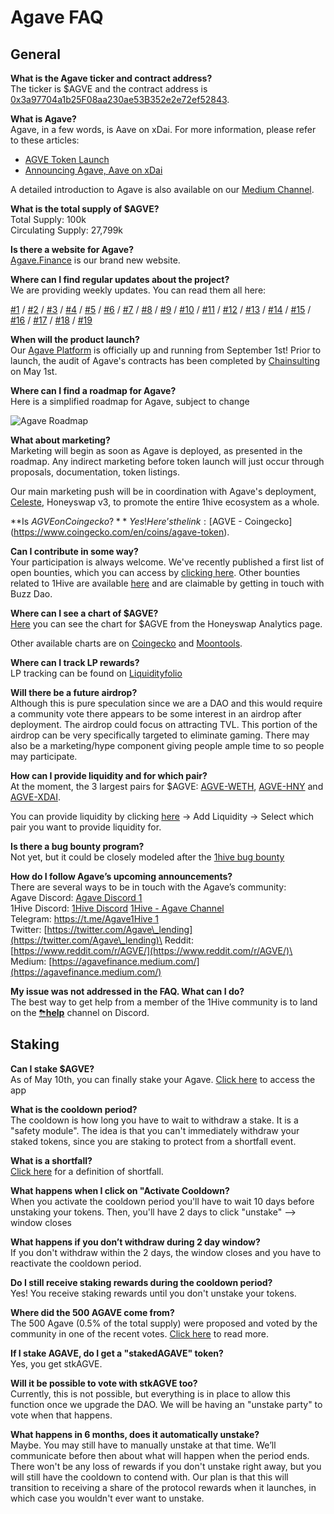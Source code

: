 # Agave FAQ

## General

**What is the Agave ticker and contract address?**\
The ticker is $AGVE and the contract address is [0x3a97704a1b25F08aa230ae53B352e2e72ef52843](https://blockscout.com/poa/xdai/address/0x3a97704a1b25F08aa230ae53B352e2e72ef52843/transactions).

**What is Agave?**\
Agave, in a few words, is Aave on xDai. For more information, please refer to these articles:

* [AGVE Token Launch](https://forum.1hive.org/t/ag-token-launch/2108)
* [Announcing Agave, Aave on xDai](https://forum.1hive.org/t/announcing-agaave-aave-on-xdai/1792)

A detailed introduction to Agave is also available on our [Medium Channel](https://agavefinance.medium.com/introduction-to-agave-7ea3d9b54f84).

**What is the total supply of $AGVE?**\
Total Supply: 100k\
Circulating Supply: 27,799k

**Is there a website for Agave?**\
[Agave.Finance](https://agave.finance/) is our brand new website.

**Where can I find regular updates about the project?**\
We are providing weekly updates. You can read them all here:

[#1](https://medium.com/agavefinance/agave-development-update-65a8e0baba83) / [#2](https://medium.com/agavefinance/agave-development-update-2-a8e92727483b) / [#3](https://medium.com/agavefinance/agave-development-update-week-of-april-17-2021-99f5b5fd2821) / [#4](https://medium.com/agavefinance/agave-development-update-4-3a0984d95983) / [#5](https://medium.com/agavefinance/agave-development-updates-5-1-8-may-2021-5ec91ca0b301) / [#6](https://medium.com/agavefinance/agave-development-updates-6-8-14-may-2021-524bea4ee5d8) / [#7](https://medium.com/agavefinance/agave-development-updates-7-9-21-may-2021-415932cd959e) / [#8](https://medium.com/agavefinance/agave-development-updates-8-21-28-may-2021-9e2bb95c3210) / [#9](https://medium.com/agavefinance/agave-development-update-9-28-may-04-june-2021-a87353f4ea9)  / [#10](https://medium.com/agavefinance/agave-development-update-10-04-11-june-2021-85788483443f) / [#11](https://medium.com/agavefinance/agave-development-update-11-11-18-june-2021-27672f402418) / [#12](https://medium.com/agavefinance/agave-development-update-12-19-25-june-2021-771fb2b6b026) / [#13](https://medium.com/agavefinance/agave-development-update-13-26-june-3-july-2021-b6cc74903a98) / [#14](https://medium.com/agavefinance/agave-development-update-14-04-10-july-2021-a8613fa8be0c) / [#15](https://medium.com/agavefinance/agave-development-update-15-11-17-july-2021-92ba84578e9d) / [#16](https://medium.com/agavefinance/agave-development-update-16-30th-july-6th-august-2021-78b778325dc3) / [#17](https://medium.com/agavefinance/agave-development-update-17-7th-13th-august-2021-1729c1f97721) / [#18](https://medium.com/agavefinance/agave-development-update-18-14th-20th-august-2021-610f22109b5e) / [#19](https://medium.com/agavefinance/agave-development-update-19-21th-27th-august-2021-f60b48e8d940)

**When will the product launch?**\
Our [Agave Platform](https://agave.finance/) is officially up and running from September 1st! Prior to launch, the audit of Agave's contracts has been completed by [Chainsulting](https://chainsulting.de/) on May 1st.

**Where can I find a roadmap for Agave?**\
Here is a simplified roadmap for Agave, subject to change

![Agave Roadmap](../.gitbook/assets/image0.png)

**What about marketing?**\
Marketing will begin as soon as Agave is deployed, as presented in the roadmap. Any indirect marketing before token launch will just occur through proposals, documentation, token listings.

Our main marketing push will be in coordination with Agave's deployment, [Celeste](https://1hive.gitbook.io/celeste/), Honeyswap v3, to promote the entire 1hive ecosystem as a whole.

**Is $AGVE on Coingecko?**\
Yes! Here’s the link: [$AGVE - Coingecko](https://www.coingecko.com/en/coins/agave-token).

**Can I contribute in some way?**\
Your participation is always welcome. We've recently published a first list of open bounties, which you can access by [clicking here](https://forum.1hive.org/t/agave-bounty-board-subject-to-changes/4038). Other bounties related to 1Hive are available [here](https://www.notion.so/3e13ef2a5d614a828b684640af2212b4?v=20b21ead637341faa87416b85202b584) and are claimable by getting in touch with Buzz Dao.

**Where can I see a chart of $AGVE?**\
[Here](https://info.honeyswap.org/token/0x3a97704a1b25f08aa230ae53b352e2e72ef52843) you can see the chart for $AGVE from the Honeyswap Analytics page.

Other available charts are on [Coingecko](https://www.coingecko.com/en/coins/agave-token) and [Moontools](https://app.moontools.io/pairs/honeyswap/0x0e3e9cceb13c9f8c6faf7a0f00f872d6291630de).

**Where can I track LP rewards?**\
LP tracking can be found on [Liquidityfolio](https://www.liquidityfolio.com/)

**Will there be a future airdrop?**\
Although this is pure speculation since we are a DAO and this would require a community vote there appears to be some interest in an airdrop after deployment. The airdrop could focus on attracting TVL. This portion of the airdrop can be very specifically targeted to eliminate gaming. There may also be a marketing/hype component giving people ample time to so people may participate.

**How can I provide liquidity and for which pair?**\
At the moment, the 3 largest pairs for $AGVE: [AGVE-WETH](https://info.honeyswap.org/pair/0xeba7cc57e6f745b8d5cab829e07346c65393d78e), [AGVE-HNY](https://info.honeyswap.org/pair/0x50a4867aee9cafd6ddc84de3ce59df027cb29084) and [AGVE-XDAI](https://info.honeyswap.org/pair/0x0e3e9cceb13c9f8c6faf7a0f00f872d6291630de).

You can provide liquidity by clicking [here](https://app.honeyswap.org/#/pool) → Add Liquidity → Select which pair you want to provide liquidity for.

**Is there a bug bounty program?**\
Not yet, but it could be closely modeled after the [1hive bug bounty](../developers/security/#bug-bounty)

**How do I follow Agave’s upcoming announcements?**\
There are several ways to be in touch with the Agave’s community:\
Agave Discord: [Agave Discord 1](https://discord.com/channels/816889381737725963/816889382850134027)\
1Hive Discord: [1Hive Discord](https://discord.gg/SRYMKh3C4W) [1Hive - Agave Channel](https://discord.com/channels/698287700834517064/813823983120023583)\
Telegram: [https://t.me/Agave1Hive 1](https://t.me/Agave1Hive)\
Twitter: [https://twitter.com/Agave\_lending](https://twitter.com/Agave\_lending)\
Reddit: [https://www.reddit.com/r/AGVE/](https://www.reddit.com/r/AGVE/)\
Medium: [https://agavefinance.medium.com/](https://agavefinance.medium.com/)

**My issue was not addressed in the FAQ. What can I do?**\
The best way to get help from a member of the 1Hive community is to land on the [⛈**help**](https://discord.gg/SRYMKh3C4W) channel on Discord.

## Staking

**Can I stake $AGVE?**\
As of May 10th, you can finally stake your Agave. [Click here](https://app.agave.finance/#/stake) to access the app

**What is the cooldown period?**\
The cooldown is how long you have to wait to withdraw a stake. It is a "safety module". The idea is that you can't immediately withdraw your staked tokens, since you are staking to protect from a shortfall event.

**What is a shortfall?**\
[Click here](https://www.investopedia.com/terms/s/shortfall.asp) for a definition of shortfall.

**What happens when I click on "Activate Cooldown?**\
When you activate the cooldown period you'll have to wait 10 days before unstaking your tokens. Then, you'll have 2 days to click "unstake" --> window closes

**What happens if you don’t withdraw during 2 day window?**\
If you don't withdraw within the 2 days, the window closes and you have to reactivate the cooldown period.

**Do I still receive staking rewards during the cooldown period?**\
Yes! You receive staking rewards until you don't unstake your tokens.

**Where did the 500 AGAVE come from?**\
The 500 Agave (0.5% of the total supply) were proposed and voted by the community in one of the recent votes. [Click here](https://forum.1hive.org/t/agave-votes-apr-22/3489) to read more.

**If I stake AGAVE, do I get a "stakedAGAVE" token?**\
Yes, you get stkAGVE.

**Will it be possible to vote with stkAGVE too?**\
Currently, this is not possible, but everything is in place to allow this function once we upgrade the DAO. We will be having an "unstake party" to vote when that happens.

**What happens in 6 months, does it automatically unstake?**\
Maybe. You may still have to manually unstake at that time. We’ll communicate before then about what will happen when the period ends. There won't be any loss of rewards if you don't unstake right away, but you will still have the cooldown to contend with. Our plan is that this will transition to receiving a share of the protocol rewards when it launches, in which case you wouldn't ever want to unstake.
